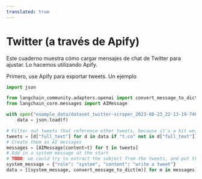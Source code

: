 ```yaml
---
translated: true
---
```


# Twitter (a través de Apify)

Este cuaderno muestra cómo cargar mensajes de chat de Twitter para ajustar. Lo hacemos utilizando Apify.

Primero, use Apify para exportar tweets. Un ejemplo

```python
import json

from langchain_community.adapters.openai import convert_message_to_dict
from langchain_core.messages import AIMessage
```

```python
with open("example_data/dataset_twitter-scraper_2023-08-23_22-13-19-740.json") as f:
    data = json.load(f)
```

```python
# Filter out tweets that reference other tweets, because it's a bit weird
tweets = [d["full_text"] for d in data if "t.co" not in d["full_text"]]
# Create them as AI messages
messages = [AIMessage(content=t) for t in tweets]
# Add in a system message at the start
# TODO: we could try to extract the subject from the tweets, and put that in the system message.
system_message = {"role": "system", "content": "write a tweet"}
data = [[system_message, convert_message_to_dict(m)] for m in messages]
```
